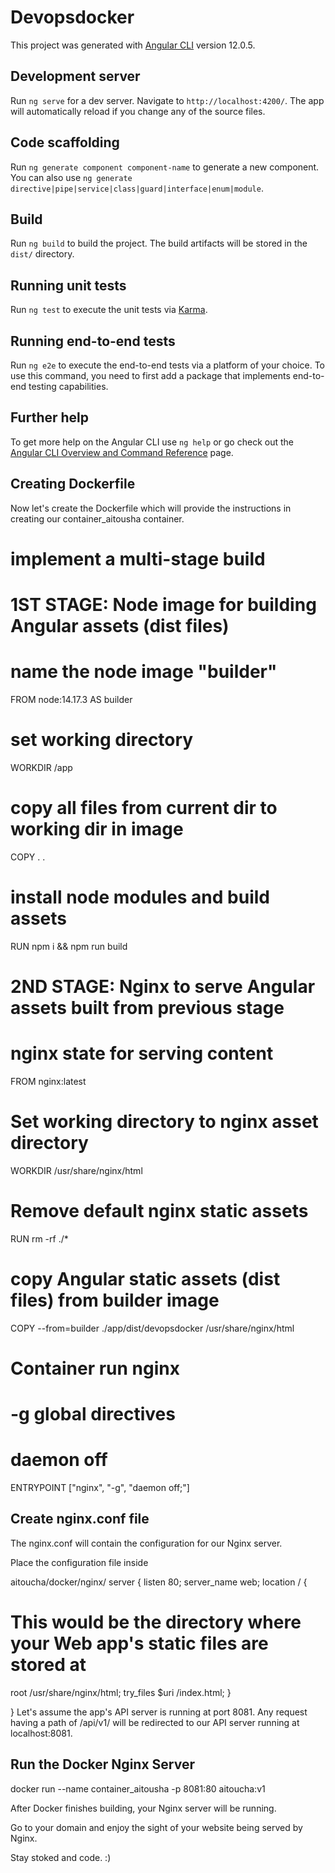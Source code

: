 # Devopsdocker

This project was generated with [Angular CLI](https://github.com/angular/angular-cli) version 12.0.5.

## Development server

Run `ng serve` for a dev server. Navigate to `http://localhost:4200/`. The app will automatically reload if you change any of the source files.

## Code scaffolding

Run `ng generate component component-name` to generate a new component. You can also use `ng generate directive|pipe|service|class|guard|interface|enum|module`.

## Build

Run `ng build` to build the project. The build artifacts will be stored in the `dist/` directory.

## Running unit tests

Run `ng test` to execute the unit tests via [Karma](https://karma-runner.github.io).

## Running end-to-end tests

Run `ng e2e` to execute the end-to-end tests via a platform of your choice. To use this command, you need to first add a package that implements end-to-end testing capabilities.

## Further help

To get more help on the Angular CLI use `ng help` or go check out the [Angular CLI Overview and Command Reference](https://angular.io/cli) page.
## Creating Dockerfile

Now let's create the Dockerfile which will provide the instructions in creating our container_aitousha container.
# implement a multi-stage build
# 1ST STAGE: Node image for building Angular assets (dist files)

# name the node image "builder"
FROM node:14.17.3 AS builder

# set working directory
WORKDIR /app

# copy all files from current dir to working dir in image
COPY . .

# install node modules and build assets 
RUN npm i && npm run build

# 2ND STAGE: Nginx to serve Angular assets built from previous stage

# nginx state for serving content
FROM nginx:latest

# Set working directory to nginx asset directory
WORKDIR /usr/share/nginx/html

# Remove default nginx static assets
RUN rm -rf ./*

# copy Angular static assets (dist files) from builder image
COPY --from=builder ./app/dist/devopsdocker /usr/share/nginx/html

# Container run nginx 
# -g  global directives
# daemon off
ENTRYPOINT ["nginx", "-g", "daemon off;"]
## Create nginx.conf file

The nginx.conf will contain the configuration for our Nginx server.

Place the configuration file inside

aitoucha/docker/nginx/
server {
 listen 80;
 server_name web;
 location / {
   # This would be the directory where your Web app's static files are stored at
   root /usr/share/nginx/html;
   try_files $uri /index.html;
 }

}
Let's assume the app's API server is running at port 8081. Any request having a path of /api/v1/ will be redirected to our API server running at localhost:8081.
## Run the Docker Nginx Server
docker run --name container_aitousha -p  8081:80 aitoucha:v1 

After Docker finishes building, your Nginx server will be running.

Go to your domain and enjoy the sight of your website being served by Nginx.

Stay stoked and code. :)